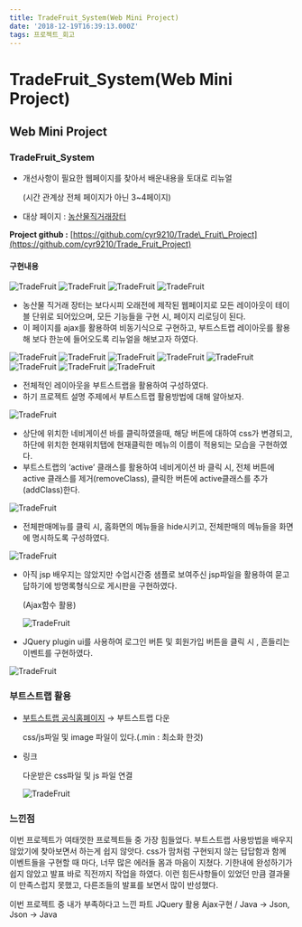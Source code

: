 ```yaml
---
title: TradeFruit_System(Web Mini Project)
date: '2018-12-19T16:39:13.000Z'
tags: 프로젝트_회고
---
```


# TradeFruit\_System\(Web Mini Project\)

## Web Mini Project

### TradeFruit\_System

* 개선사항이 필요한 웹페이지를 찾아서 배운내용을 토대로 리뉴얼

  \(시간 관계상 전체 페이지가 아닌 3~4페이지\)

* 대상 페이지 : [농산물직거래장터](http://www.guidecrops.com/index.htm) 

**Project github :** [https://github.com/cyr9210/Trade\_Fruit\_Project](https://github.com/cyr9210/Trade_Fruit_Project)

#### 구현내용

![TradeFruit](../../.gitbook/assets/tf01.png) ![TradeFruit](../../.gitbook/assets/tf02.png) ![TradeFruit](../../.gitbook/assets/tf03.png) ![TradeFruit](../../.gitbook/assets/tf04.png)

* 농산물 직거래 장터는 보다시피 오래전에 제작된 웹페이지로 모든 레이아웃이 테이블 단위로 되어있으며, 모든 기능들을 구현 시, 페이지 리로딩이 된다.
* 이 페이지를 ajax를 활용하여 비동기식으로 구현하고, 부트스트랩 레이아웃를 활용해 보다 한눈에 들어오도록 리뉴얼을 해보고자 하였다.

![TradeFruit](../../.gitbook/assets/tf05.png) ![TradeFruit](../../.gitbook/assets/tf06.png) ![TradeFruit](../../.gitbook/assets/tf07.png) ![TradeFruit](../../.gitbook/assets/tf08.png) ![TradeFruit](../../.gitbook/assets/tf09.png) ![TradeFruit](../../.gitbook/assets/tf10.png) ![TradeFruit](../../.gitbook/assets/tf11.png) ![TradeFruit](../../.gitbook/assets/tf12.png)

* 전체적인 레이아웃을 부트스트랩을 활용하여 구성하였다.
* 하기 프로젝트 설명 주제에서 부트스트랩 활용방법에 대해 알아보자.

![TradeFruit](../../.gitbook/assets/tf13.png)

* 상단에 위치한 네비게이션 바를 클릭하였을때, 해당 버튼에 대하여 css가 변경되고, 하단에 위치한 현재위치탭에 현재클릭한 메뉴의 이름이 적용되는 모습을 구현하였다.
* 부트스트랩의 ‘active’ 클래스를 활용하여 네비게이션 바 클릭 시, 전체 버튼에 active 클래스를 제거\(removeClass\), 클릭한 버튼에 active클래스를 추가\(addClass\)한다.

![TradeFruit](../../.gitbook/assets/tf14.png)

* 전체판매메뉴를 클릭 시, 홈화면의 메뉴들을 hide시키고, 전체판매의 메뉴들을 화면에 명시하도록 구성하였다.

![TradeFruit](../../.gitbook/assets/tf15.png)

* 아직 jsp 배우지는 않았지만 수업시간중 샘플로 보여주신 jsp파일을 활용하여 묻고답하기에 방명록형식으로 게시판을 구현하였다.

  \(Ajax함수 활용\)

  ![TradeFruit](../../.gitbook/assets/tf16.png)

* JQuery plugin ui를 사용하여 로그인 버튼 및 회원가입 버튼을 클릭 시 , 흔들리는 이벤트를 구현하였다.

![TradeFruit](../../.gitbook/assets/tf17.png)

### 부트스트랩 활용

* [부트스트랩 공식홈폐이지](http://bootstrapk.com/) → 부트스트랩 다운

  css/js파일 및 image 파일이 있다.\(.min : 최소화 한것\)

* 링크

  다운받은 css파일 및 js 파일 연결

  ![TradeFruit](../../.gitbook/assets/tf18.png)

### 느낀점

이번 프로젝트가 여태껏한 프로젝트들 중 가장 힘들었다. 부트스트랩 사용방법을 배우지 않았기에 찾아보면서 하는게 쉽지 않앗다. css가 맘처럼 구현되지 않는 답답함과 함께 이벤트들을 구현할 때 마다, 너무 많은 에러들 몸과 마음이 지쳤다. 기한내에 완성하기가 쉽지 않았고 발표 바로 직전까지 작업을 하였다. 이런 힘든사항들이 있었던 만큼 결과물이 만족스럽지 못했고, 다른조들의 발표를 보면서 많이 반성했다.

이번 프로젝트 중 내가 부족하다고 느낀 파트 JQuery 활용 Ajax구현 / Java → Json, Json → Java   
  


